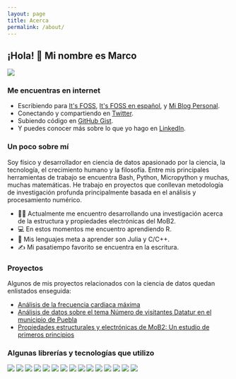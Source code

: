```yaml
---
layout: page
title: Acerca
permalink: /about/
---
```

## ¡Hola! 👋 Mi nombre es Marco

![](https://pbs.twimg.com/profile_banners/1347006160331747330/1650943639/1500x500)

### Me encuentras en internet

- Escribiendo para [It's FOSS](https://itsfoss.com/), [It's FOSS en español](https://es.itsfoss.com/), y [Mi Blog Personal](https://marcocarmonaga.github.io/Blog/).
- Conectando y compartiendo en [Twitter](https://twitter.com/marcocarmonaga).
- Subiendo código en [GitHub Gist](https://gist.github.com/marcocarmonaga).
- Y puedes conocer más sobre lo que yo hago en [LinkedIn](https://www.linkedin.com/in/marcocarmonaga/).

### Un poco sobre mí

Soy físico y desarrollador en ciencia de datos apasionado por la ciencia, la tecnología, el crecimiento humano y la filosofía. Entre mis principales herramientas de trabajo se encuentra Bash, Python, Micropython y muchas, muchas matemáticas. He trabajo en proyectos que conllevan metodología de investigación profunda principalmente basada en el análisis y procesamiento numérico.

- 👨‍🔬 Actualmente me encuentro desarrollando una investigación acerca de la estructura y propiedades electrónicas del MoB2.
- 💻 En estos momentos me encuentro aprendiendo R.
- 💬 Mis lenguajes meta a aprender son Julia y C/C++.
- ✍️ Mi pasatiempo favorito se encuentra en la escritura.

### Proyectos

Algunos de mis proyectos relacionados con la ciencia de datos quedan enlistados enseguida:

- [Análisis de la frecuencia cardiaca máxima](https://github.com/marcocarmonaga/Analisis_de_la_frecuencia_cardiaca_maxima)
- [Análisis de datos sobre el tema Número de visitantes Datatur en el municipio de Puebla](https://github.com/marcocarmonaga/Analisis_en_el_Numero_de_Visitantes_Datatur)
- [Propiedades estructurales y electrónicas de MoB2: Un estudio de primeros principios](https://github.com/marcocarmonaga/MoB_2-Study-Properties_Quantum_expresso)

### Algunas librerías y tecnologías que utilizo

![](https://img.shields.io/badge/Heroku-430098?style=for-the-badge&logo=heroku&logoColor=white)
![](https://img.shields.io/badge/microsoft%20azure-0089D6?style=for-the-badge&logo=microsoft-azure&logoColor=white)
![](https://img.shields.io/badge/Nextcloud-0082C9?style=for-the-badge&logo=Nextcloud&logoColor=white)
![](https://img.shields.io/badge/MySQL-005C84?style=for-the-badge&logo=mysql&logoColor=white)
![](https://img.shields.io/badge/PostgreSQL-316192?style=for-the-badge&logo=postgresql&logoColor=white)
![](https://img.shields.io/badge/Jupyter-F37626.svg?&style=for-the-badge&logo=Jupyter&logoColor=white)
![](https://img.shields.io/badge/Markdown-000000?style=for-the-badge&logo=markdown&logoColor=white)
![](https://img.shields.io/badge/Visual_Studio_Code-0078D4?style=for-the-badge&logo=visual%20studio%20code&logoColor=white)
![](https://img.shields.io/badge/Python-FFD43B?style=for-the-badge&logo=python&logoColor=blue)
![](https://img.shields.io/badge/Pandas-2C2D72?style=for-the-badge&logo=pandas&logoColor=white)
![](https://img.shields.io/badge/Numpy-777BB4?style=for-the-badge&logo=numpy&logoColor=white)
![](https://img.shields.io/badge/scikit_learn-F7931E?style=for-the-badge&logo=scikit-learn&logoColor=white)
![](https://img.shields.io/badge/Ubuntu-E95420?style=for-the-badge&logo=ubuntu&logoColor=white)
![](https://img.shields.io/badge/GIT-E44C30?style=for-the-badge&logo=git&logoColor=white)
![](https://img.shields.io/badge/GNU%20Bash-4EAA25?style=for-the-badge&logo=GNU%20Bash&logoColor=white)
